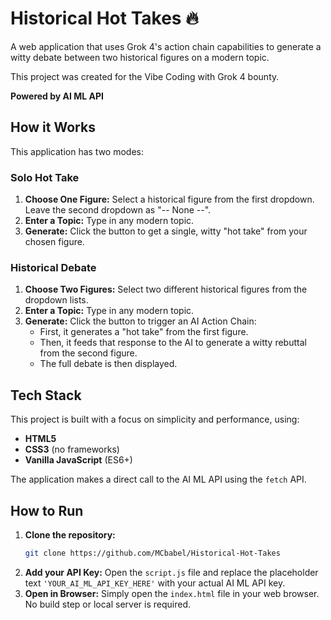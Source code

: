 # Historical Hot Takes 🔥

A web application that uses Grok 4's action chain capabilities to generate a witty debate between two historical figures on a modern topic.

This project was created for the Vibe Coding with Grok 4 bounty.

**Powered by AI ML API**

## How it Works

This application has two modes:

### Solo Hot Take
1.  **Choose One Figure:** Select a historical figure from the first dropdown. Leave the second dropdown as "-- None --".
2.  **Enter a Topic:** Type in any modern topic.
3.  **Generate:** Click the button to get a single, witty "hot take" from your chosen figure.

### Historical Debate
1.  **Choose Two Figures:** Select two different historical figures from the dropdown lists.
2.  **Enter a Topic:** Type in any modern topic.
3.  **Generate:** Click the button to trigger an AI Action Chain:
    *   First, it generates a "hot take" from the first figure.
    *   Then, it feeds that response to the AI to generate a witty rebuttal from the second figure.
    *   The full debate is then displayed.

## Tech Stack

This project is built with a focus on simplicity and performance, using:

*   **HTML5**
*   **CSS3** (no frameworks)
*   **Vanilla JavaScript** (ES6+)

The application makes a direct call to the AI ML API using the `fetch` API.

## How to Run

1.  **Clone the repository:**
    ```bash
    git clone https://github.com/MCbabel/Historical-Hot-Takes
    ```
2.  **Add your API Key:**
    Open the `script.js` file and replace the placeholder text `'YOUR_AI_ML_API_KEY_HERE'` with your actual AI ML API key.
3.  **Open in Browser:**
    Simply open the `index.html` file in your web browser. No build step or local server is required.

